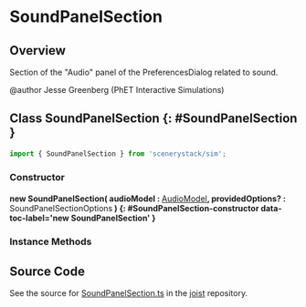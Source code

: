 # SoundPanelSection

## Overview

Section of the "Audio" panel of the PreferencesDialog related to sound.

@author Jesse Greenberg (PhET Interactive Simulations)

## Class SoundPanelSection {: #SoundPanelSection }


```js
import { SoundPanelSection } from 'scenerystack/sim';
```
### Constructor

#### new SoundPanelSection( audioModel : <span style="font-weight: 400;">[AudioModel](../sim/PreferencesModel.md#AudioModel)</span>, providedOptions? : <span style="font-weight: 400;">SoundPanelSectionOptions</span> ) {: #SoundPanelSection-constructor data-toc-label='new SoundPanelSection' }

### Instance Methods





## Source Code

See the source for [SoundPanelSection.ts](https://github.com/phetsims/joist/blob/main/js/preferences/SoundPanelSection.ts) in the [joist](https://github.com/phetsims/joist) repository.
